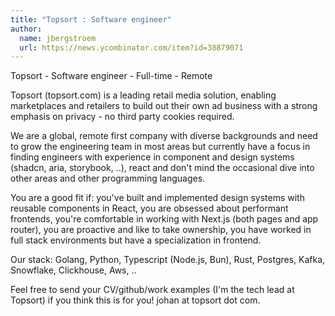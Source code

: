 ```yaml
---
title: "Topsort : Software engineer"
author:
  name: jbergstroem
  url: https://news.ycombinator.com/item?id=38879071
---
```

Topsort - Software engineer - Full-time - Remote

Topsort (topsort.com) is a leading retail media solution, enabling marketplaces and retailers to build out their own ad business with a strong emphasis on privacy - no third party cookies required.

We are a global, remote first company with diverse backgrounds and need to grow the engineering team in most areas but currently have a focus in finding engineers with experience in component and design systems (shadcn, aria, storybook, ..), react and don&#x27;t mind the occasional dive into other areas and other programming languages.

You are a good fit if: you&#x27;ve built and implemented design systems with reusable components in React, you are obsessed about performant frontends, you&#x27;re comfortable in working with Next.js (both pages and app router), you are proactive and like to take ownership, you have worked in full stack environments but have a specialization in frontend.

Our stack: Golang, Python, Typescript (Node.js, Bun), Rust, Postgres, Kafka, Snowflake, Clickhouse, Aws, ..

Feel free to send your CV&#x2F;github&#x2F;work examples (I&#x27;m the tech lead at Topsort) if you think this is for you! johan at topsort dot com.
